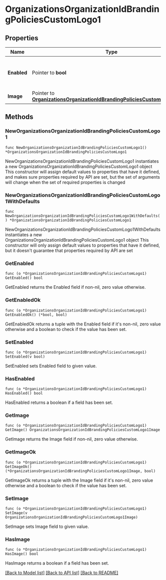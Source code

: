 # OrganizationsOrganizationIdBrandingPoliciesCustomLogo1

## Properties

Name | Type | Description | Notes
------------ | ------------- | ------------- | -------------
**Enabled** | Pointer to **bool** | Whether or not there is a custom logo enabled. | [optional] 
**Image** | Pointer to [**OrganizationsOrganizationIdBrandingPoliciesCustomLogo1Image**](OrganizationsOrganizationIdBrandingPoliciesCustomLogo1Image.md) |  | [optional] 

## Methods

### NewOrganizationsOrganizationIdBrandingPoliciesCustomLogo1

`func NewOrganizationsOrganizationIdBrandingPoliciesCustomLogo1() *OrganizationsOrganizationIdBrandingPoliciesCustomLogo1`

NewOrganizationsOrganizationIdBrandingPoliciesCustomLogo1 instantiates a new OrganizationsOrganizationIdBrandingPoliciesCustomLogo1 object
This constructor will assign default values to properties that have it defined,
and makes sure properties required by API are set, but the set of arguments
will change when the set of required properties is changed

### NewOrganizationsOrganizationIdBrandingPoliciesCustomLogo1WithDefaults

`func NewOrganizationsOrganizationIdBrandingPoliciesCustomLogo1WithDefaults() *OrganizationsOrganizationIdBrandingPoliciesCustomLogo1`

NewOrganizationsOrganizationIdBrandingPoliciesCustomLogo1WithDefaults instantiates a new OrganizationsOrganizationIdBrandingPoliciesCustomLogo1 object
This constructor will only assign default values to properties that have it defined,
but it doesn't guarantee that properties required by API are set

### GetEnabled

`func (o *OrganizationsOrganizationIdBrandingPoliciesCustomLogo1) GetEnabled() bool`

GetEnabled returns the Enabled field if non-nil, zero value otherwise.

### GetEnabledOk

`func (o *OrganizationsOrganizationIdBrandingPoliciesCustomLogo1) GetEnabledOk() (*bool, bool)`

GetEnabledOk returns a tuple with the Enabled field if it's non-nil, zero value otherwise
and a boolean to check if the value has been set.

### SetEnabled

`func (o *OrganizationsOrganizationIdBrandingPoliciesCustomLogo1) SetEnabled(v bool)`

SetEnabled sets Enabled field to given value.

### HasEnabled

`func (o *OrganizationsOrganizationIdBrandingPoliciesCustomLogo1) HasEnabled() bool`

HasEnabled returns a boolean if a field has been set.

### GetImage

`func (o *OrganizationsOrganizationIdBrandingPoliciesCustomLogo1) GetImage() OrganizationsOrganizationIdBrandingPoliciesCustomLogo1Image`

GetImage returns the Image field if non-nil, zero value otherwise.

### GetImageOk

`func (o *OrganizationsOrganizationIdBrandingPoliciesCustomLogo1) GetImageOk() (*OrganizationsOrganizationIdBrandingPoliciesCustomLogo1Image, bool)`

GetImageOk returns a tuple with the Image field if it's non-nil, zero value otherwise
and a boolean to check if the value has been set.

### SetImage

`func (o *OrganizationsOrganizationIdBrandingPoliciesCustomLogo1) SetImage(v OrganizationsOrganizationIdBrandingPoliciesCustomLogo1Image)`

SetImage sets Image field to given value.

### HasImage

`func (o *OrganizationsOrganizationIdBrandingPoliciesCustomLogo1) HasImage() bool`

HasImage returns a boolean if a field has been set.


[[Back to Model list]](../README.md#documentation-for-models) [[Back to API list]](../README.md#documentation-for-api-endpoints) [[Back to README]](../README.md)


